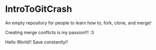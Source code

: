 # IntroToGitCrash

An empty repository for people to learn how to, fork, clone, and merge!

Creating merge conflicts is my passion!!! :3

Hello World!! Save constantly!!
